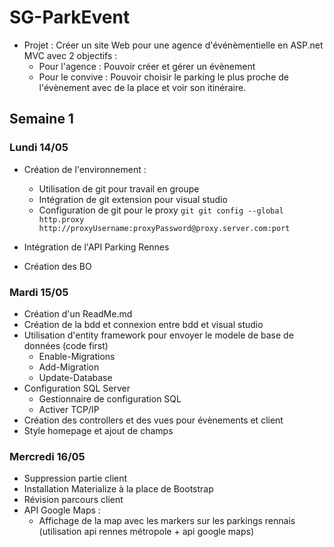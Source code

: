 # SG-ParkEvent


- Projet :  Créer un site Web pour une agence d'événèmentielle en ASP.net MVC avec 2 objectifs : 
  - Pour l'agence : Pouvoir créer et gérer un évènement
  - Pour le convive : Pouvoir choisir le parking le plus proche de l'évènement avec de la place et voir son itinéraire.


## Semaine 1 

### Lundi 14/05

- Création de l'environnement :
  - Utilisation de git pour travail en groupe
  - Intégration de git extension pour visual studio
  - Configuration de git pour le proxy 
   ```git git config --global http.proxy http://proxyUsername:proxyPassword@proxy.server.com:port```
  
- Intégration de l'API Parking Rennes 
- Création des BO 

### Mardi 15/05

- Création d'un ReadMe.md
- Création de la bdd et connexion entre bdd et visual studio
- Utilisation d'entity framework pour envoyer le modele de base de données (code first)
  - Enable-Migrations
  - Add-Migration
  - Update-Database
- Configuration SQL Server
  - Gestionnaire de configuration SQL
  - Activer TCP/IP
- Création des controllers et des vues pour évènements et client
- Style homepage et ajout de champs

### Mercredi 16/05

- Suppression partie client
- Installation Materialize à la place de Bootstrap
- Révision parcours client
- API Google Maps : 
  - Affichage de la map avec les markers sur les parkings rennais (utilisation api rennes métropole + api google maps)
